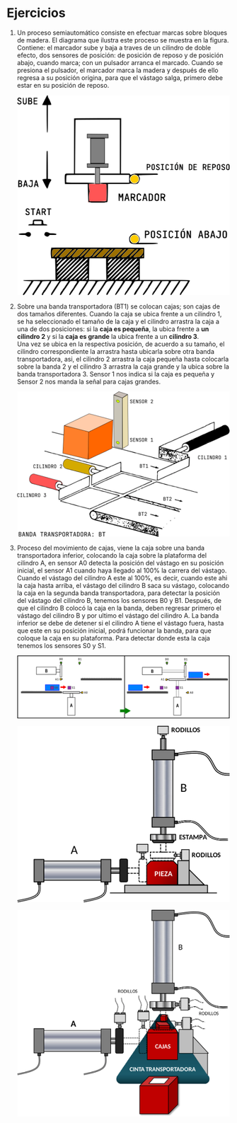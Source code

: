 # Ejercicios

1. Un proceso semiautomático consiste en efectuar marcas sobre bloques de madera. El diagrama que ilustra este proceso se muestra en la figura. Contiene: el marcador sube y baja a traves de un cilindro de doble efecto, dos sensores de posición: de posición de reposo y de posición abajo, cuando marca; con un pulsador arranca el marcado.
Cuando se presiona el pulsador, el marcador marca la madera y después de ello regresa a su posición origina, para que el vástago salga, primero debe estar en su posición de reposo.

    ![cajas](./imgs/marcador_de_cajas.png)
    <!-- ![cajas](./imgs/marcador_de_cajas_white.png) -->

2. Sobre una banda transportadora (BT1) se colocan cajas; son cajas de dos tamaños diferentes. Cuando la caja se ubica frente a un cilindro 1, se ha seleccionado el tamaño de la caja y el cilindro arrastra la caja a una de dos posiciones: si la **caja es pequeña**, la ubica frente a **un cilindro 2** y si la **caja es grande** la ubica frente a un **cilindro 3**. <br>Una vez se ubica en la respectiva posición, de acuerdo a su tamaño, el cilindro correspondiente la arrastra hasta ubicarla sobre otra banda transportadora, asi, el cilindro 2 arrastra la caja pequeña hasta colocarla sobre la banda 2 y el cilindro 3 arrastra la caja grande y la ubica sobre la banda transportadora 3. Sensor 1 nos indica si la caja es pequeña y Sensor 2 nos manda la señal para cajas grandes.

    ![3 cilindros](./imgs/banda_3cilindros.png)

3. Proceso del movimiento de cajas, viene la caja sobre una banda transportadora inferior, colocando la caja sobre la plataforma del cilindro A, en sensor A0 detecta la posición del vástago en su posición inicial, el sensor A1 cuando haya llegado al 100% la carrera del vástago. Cuando el vástago del cilindro A este al 100%, es decir, cuando este ahi la caja hasta arriba, el vástago del cilindro B saca su vástago, colocando la caja en la segunda banda transportadora, para detectar la posición del vástago del cilindro B, tenemos los sensores B0 y B1. Después, de que el cilindro B colocó la caja en la banda, deben regresar primero el vástago del cilindro B y por ultimo el vástago del cilindro A. La banda inferior se debe de detener si el cilindro A tiene el vástago fuera, hasta que este en su posición inicial, podrá funcionar la banda, para que coloque la caja en su plataforma. Para detectar donde esta la caja tenemos los sensores S0 y S1.

    ![sube cajas](imgs/sube_caja.png)

    ![sellador de piezas](imgs/sellador_de_pieza.png)

    ![etiquetadora](imgs/etiquetadora.png)
